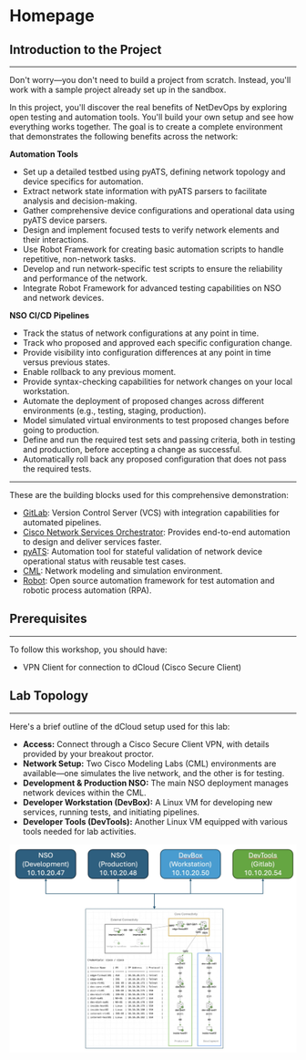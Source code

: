 # Homepage

## Introduction to the Project
---
Don't worry—you don't need to build a project from scratch. Instead, you'll work with a sample project already set up in the sandbox.

In this project, you'll discover the real benefits of NetDevOps by exploring open testing and automation tools. You'll build your own setup and see how everything works together. The goal is to create a complete environment that demonstrates the following benefits across the network:

**Automation Tools**

* Set up a detailed testbed using pyATS, defining network topology and device specifics for automation.
* Extract network state information with pyATS parsers to facilitate analysis and decision-making.
* Gather comprehensive device configurations and operational data using pyATS device parsers.
* Design and implement focused tests to verify network elements and their interactions.
* Use Robot Framework for creating basic automation scripts to handle repetitive, non-network tasks.
* Develop and run network-specific test scripts to ensure the reliability and performance of the network.
* Integrate Robot Framework for advanced testing capabilities on NSO and network devices.

**NSO CI/CD Pipelines**

* Track the status of network configurations at any point in time.
* Track who proposed and approved each specific configuration change.
* Provide visibility into configuration differences at any point in time versus previous states.
* Enable rollback to any previous moment.
* Provide syntax-checking capabilities for network changes on your local workstation.
* Automate the deployment of proposed changes across different environments (e.g., testing, staging, production).
* Model simulated virtual environments to test proposed changes before going to production.
* Define and run the required test sets and passing criteria, both in testing and production, before accepting a change as successful.
* Automatically roll back any proposed configuration that does not pass the required tests.

---
These are the building blocks used for this comprehensive demonstration:

* [GitLab](https://about.gitlab.com/): Version Control Server (VCS) with integration capabilities for automated pipelines.
* [Cisco Network Services Orchestrator](https://developer.cisco.com/site/nso/): Provides end-to-end automation to design and deliver services faster.
* [pyATS](https://developer.cisco.com/pyats/): Automation tool for stateful validation of network device operational status with reusable test cases.
* [CML](https://www.cisco.com/c/en/us/products/cloud-systems-management/modeling-labs/index.html): Network modeling and simulation environment.
* [Robot](https://robotframework.org/): Open source automation framework for test automation and robotic process automation (RPA).

## Prerequisites
---
To follow this workshop, you should have:

- VPN Client for connection to dCloud (Cisco Secure Client)

## Lab Topology
---
Here's a brief outline of the dCloud setup used for this lab:

- **Access:** Connect through a Cisco Secure Client VPN, with details provided by your breakout proctor.
- **Network Setup:** Two Cisco Modeling Labs (CML) environments are available—one simulates the live network, and the other is for testing.
- **Development & Production NSO:** The main NSO deployment manages network devices within the CML.
- **Developer Workstation (DevBox):** A Linux VM for developing new services, running tests, and initiating pipelines.
- **Developer Tools (DevTools):** Another Linux VM equipped with various tools needed for lab activities.

![Lab Topology](docs/assets/topology_lab.jpg)
